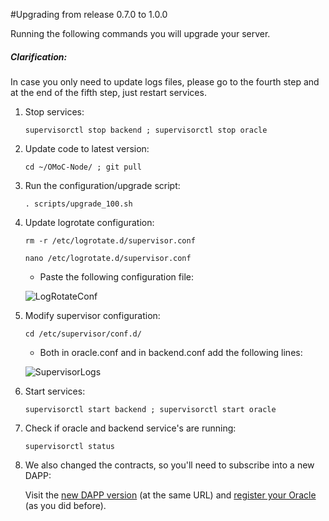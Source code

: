 #Upgrading from release 0.7.0 to 1.0.0

Running the following commands you will upgrade your server.

##### Clarification: 

In case you only need to update logs files, please go to the fourth step and at the end of the fifth step, just restart services.

1. Stop services:

    `supervisorctl stop backend ; supervisorctl stop oracle`
    
2. Update code to latest version:

    `cd ~/OMoC-Node/ ; git pull`

3. Run the configuration/upgrade script:

    `. scripts/upgrade_100.sh`

4. Update logrotate configuration: 

	`rm -r /etc/logrotate.d/supervisor.conf `
	
    `nano /etc/logrotate.d/supervisor.conf `
	
	* Paste the following configuration file: 

	![LogRotateConf](./images/logrotate.png)


5. Modify supervisor configuration:

    `cd /etc/supervisor/conf.d/`

	* Both in oracle.conf and in backend.conf add the following lines:

	![SupervisorLogs](./images/supervisor.png)

6. Start services:

    `supervisorctl start backend ; supervisorctl start oracle`

7. Check if oracle and backend service's are running:

    `supervisorctl status`

8. We also changed the contracts, so you'll need to subscribe into a new DAPP:

    Visit the [new DAPP version](https://moc-test-alpha.moneyonchain.com/) (at the same URL) and [register your Oracle](./step04.html) (as you did before).

